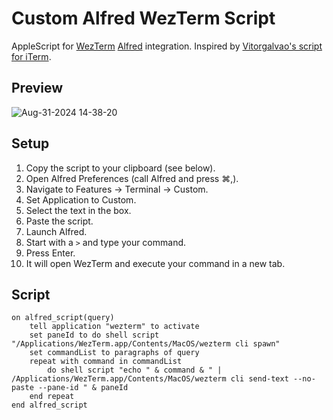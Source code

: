 # Custom Alfred WezTerm Script

AppleScript for [WezTerm](https://wezfurlong.org/wezterm/index.html) [Alfred](https://www.alfredapp.com/) integration. Inspired by [Vitorgalvao's script for iTerm](https://github.com/vitorgalvao/custom-alfred-iterm-scripts).

## Preview
![Aug-31-2024 14-38-20](https://github.com/user-attachments/assets/bf914ff0-8df2-45a4-ba73-36d64ef4fd56)


## Setup

1. Copy the script to your clipboard (see below).
2. Open Alfred Preferences (call Alfred and press ⌘,).
3. Navigate to Features → Terminal → Custom.
4. Set Application to Custom.
5. Select the text in the box.
6. Paste the script.
7. Launch Alfred.
8. Start with a `>` and type your command.
9. Press Enter.
10. It will open WezTerm and execute your command in a new tab.

## Script

```shell
on alfred_script(query)
	tell application "wezterm" to activate
	set paneId to do shell script "/Applications/WezTerm.app/Contents/MacOS/wezterm cli spawn"
	set commandList to paragraphs of query
	repeat with command in commandList
		do shell script "echo " & command & " | /Applications/WezTerm.app/Contents/MacOS/wezterm cli send-text --no-paste --pane-id " & paneId
	end repeat
end alfred_script
```

